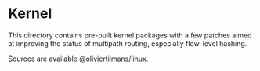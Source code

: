 # Kernel

This directory contains pre-built kernel packages with a few patches aimed
at improving the status of multipath routing, especially flow-level hashing.

Sources are available [@oliviertilmans/linux](https://github.com/oliviertilmans/linux).
